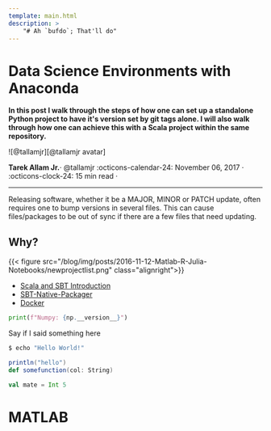 ```yaml
---
template: main.html
description: >
    "# Ah `bufdo`; That'll do"
---
```


# Data Science Environments with Anaconda

__In this post I walk through the steps of how one can set up a standalone Python
project to have it's version set by git tags alone. I will also walk through how one can achieve
this with a Scala project within the same repository.__

<aside class="mdx-author" markdown>
![@tallamjr][@tallamjr avatar]

<span>__Tarek Allam Jr.__· @tallamjr</span>
<span>
:octicons-calendar-24: November 06, 2017 ·
:octicons-clock-24: 15 min read ·
</span>
</aside>

  [@tallamjr avatar]: https://avatars.githubusercontent.com/tallamjr

---

Releasing software, whether it be a MAJOR, MINOR or PATCH update, often requires one to bump
versions in several files. This can cause files/packages to be out of sync if there are a few files that
need updating.

## Why?

{{< figure src="/blog/img/posts/2016-11-12-Matlab-R-Julia-Notebooks/newprojectlist.png" class="alignright">}}

- [Scala and SBT Introduction](#scala)
- [SBT-Native-Packager](#native)
- [Docker](#docker)

```python
print(f"Numpy: {np.__version__}")
```

Say if I said something here

```bash
$ echo "Hello World!"
```

```scala
println("hello")
def somefunction(col: String)

val mate = Int 5
```
# <a name="matlab"></a>MATLAB
